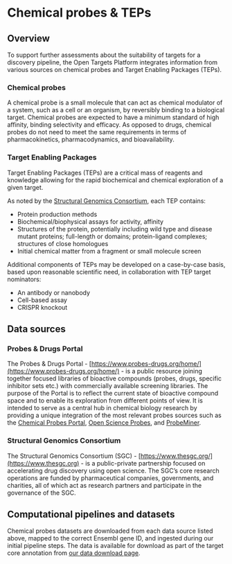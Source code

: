 # Chemical probes & TEPs

## Overview

To support further assessments about the suitability of targets for a discovery pipeline, the Open Targets Platform integrates information from various sources on chemical probes and Target Enabling Packages (TEPs).

### Chemical probes

A chemical probe is a small molecule that can act as chemical modulator of a system, such as a cell or an organism, by reversibly binding to a biological target. Chemical probes are expected to have a minimum standard of high affinity, binding selectivity and efficacy. As opposed to drugs, chemical probes do not need to meet the same requirements in terms of pharmacokinetics, pharmacodynamics, and bioavailability.

### Target Enabling Packages

Target Enabling Packages (TEPs) are a critical mass of reagents and knowledge allowing for the rapid biochemical and chemical exploration of a given target.

As noted by the [Structural Genomics Consortium](https://www.thesgc.org/tep), each TEP contains:

* Protein production methods
* Biochemical/biophysical assays for activity, affinity
* Structures of the protein, potentially including wild type and disease mutant proteins; full-length or domains; protein-ligand complexes; structures of close homologues
* Initial chemical matter from a fragment or small molecule screen

Additional components of TEPs may be developed on a case-by-case basis, based upon reasonable scientific need, in collaboration with TEP target nominators:

* An antibody or nanobody
* Cell-based assay
* CRISPR knockout

## Data sources

### Probes & Drugs Portal

The Probes & Drugs Portal - [https://www.probes-drugs.org/home/](https://www.probes-drugs.org/home/) - is a public resource joining together focused libraries of bioactive compounds (probes, drugs, specific inhibitor sets etc.) with commercially available screening libraries. The purpose of the Portal is to reflect the current state of bioactive compound space and to enable its exploration from different points of view. It is intended to serve as a central hub in chemical biology research by providing a unique integration of the most relevant probes sources such as the [Chemical Probes Portal](https://www.chemicalprobes.org), [Open Science Probes](https://www.sgc-ffm.uni-frankfurt.de), and [ProbeMiner](https://probeminer.icr.ac.uk).

### Structural Genomics Consortium

The Structural Genomics Consortium (SGC) - [https://www.thesgc.org/](https://www.thesgc.org) - is a public-private partnership focused on accelerating drug discovery using open science. The SGC’s core research operations are funded by pharmaceutical companies, governments, and charities, all of which act as research partners and participate in the governance of the SGC.

## Computational pipelines and datasets

Chemical probes datasets are downloaded from each data source listed above, mapped to the correct Ensembl gene ID, and ingested during our initial pipeline steps. The data is available for download as part of the target core annotation from [our data download page](https://platform.opentargets.org/downloads).
